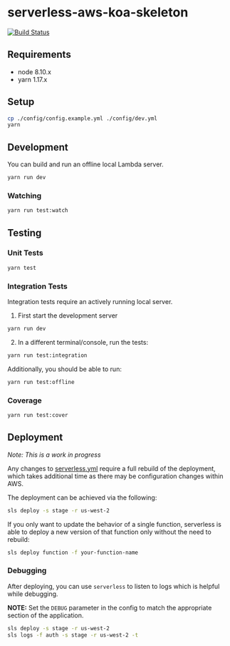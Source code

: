 # serverless-aws-koa-skeleton

[![Build Status](https://travis-ci.com/chrisjm/serverless-aws-koa-skeleton.svg?branch=master)](https://travis-ci.com/chrisjm/serverless-aws-koa-skeleton)

## Requirements

- node 8.10.x
- yarn 1.17.x

## Setup

```bash
cp ./config/config.example.yml ./config/dev.yml
yarn
```

## Development

You can build and run an offline local Lambda server.

```bash
yarn run dev
```

### Watching

```bash
yarn run test:watch
```

## Testing

### Unit Tests

```bash
yarn test
```

### Integration Tests

Integration tests require an actively running local server.

1. First start the development server

```bash
yarn run dev
```

2. In a different terminal/console, run the tests:

```bash
yarn run test:integration
```

Additionally, you should be able to run:

```bash
yarn run test:offline
```

### Coverage

```bash
yarn run test:cover
```

## Deployment

_Note: This is a work in progress_

Any changes to [serverless.yml](serverless.yml) require a full rebuild of the deployment, which takes additional time as there may be configuration changes within AWS.

The deployment can be achieved via the following:

```bash
sls deploy -s stage -r us-west-2
```

If you only want to update the behavior of a single function, serverless is able to deploy a new version of that function only without the need to rebuild:

```bash
sls deploy function -f your-function-name
```

### Debugging

After deploying, you can use `serverless` to listen to logs which is helpful while debugging.

**NOTE:** Set the `DEBUG` parameter in the config to match the appropriate section of the application.

```bash
sls deploy -s stage -r us-west-2
sls logs -f auth -s stage -r us-west-2 -t
```
